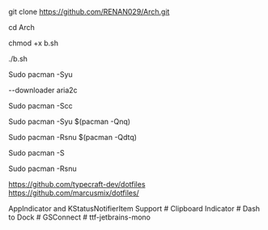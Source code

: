 git clone https://github.com/RENAN029/Arch.git

cd Arch

chmod +x b.sh

./b.sh

Sudo pacman -Syu 

--downloader aria2c

Sudo pacman -Scc

Sudo pacman -Syu $(pacman -Qnq) 

Sudo pacman -Rsnu $(pacman -Qdtq)

Sudo pacman -S 

Sudo pacman -Rsnu

https://github.com/typecraft-dev/dotfiles https://github.com/marcusmix/dotfiles/

AppIndicator and KStatusNotifierItem Support # Clipboard Indicator # Dash to Dock # GSConnect # ttf-jetbrains-mono

